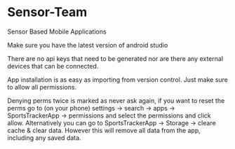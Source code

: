 # Sensor-Team
Sensor Based Mobile Applications

Make sure you have the latest version of android studio

There are no api keys that need to be generated nor are there any external devices that can be connected.

App installation is as easy as importing from version control. Just make sure to allow all permissions. 

Denying perms twice is marked as never ask again, if you want to reset the perms go to (on your phone) settings -> search -> apps -> SportsTrackerApp -> permissions and select the permissions and click allow. Alternatively you can go to SportsTrackerApp -> Storage -> cleare cache & clear data. However this will remove all data from the app, including any saved data.
